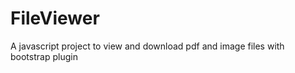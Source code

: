 FileViewer
==========

A javascript project to view and download pdf and image files with bootstrap plugin 
